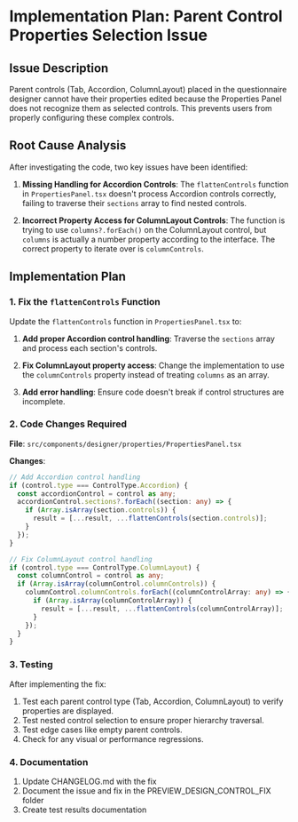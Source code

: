 # Implementation Plan: Parent Control Properties Selection Issue

## Issue Description
Parent controls (Tab, Accordion, ColumnLayout) placed in the questionnaire designer cannot have their properties edited because the Properties Panel does not recognize them as selected controls. This prevents users from properly configuring these complex controls.

## Root Cause Analysis
After investigating the code, two key issues have been identified:

1. **Missing Handling for Accordion Controls**: The `flattenControls` function in `PropertiesPanel.tsx` doesn't process Accordion controls correctly, failing to traverse their `sections` array to find nested controls.

2. **Incorrect Property Access for ColumnLayout Controls**: The function is trying to use `columns?.forEach()` on the ColumnLayout control, but `columns` is actually a number property according to the interface. The correct property to iterate over is `columnControls`.

## Implementation Plan

### 1. Fix the `flattenControls` Function
Update the `flattenControls` function in `PropertiesPanel.tsx` to:

1. **Add proper Accordion control handling**: Traverse the `sections` array and process each section's controls.
   
2. **Fix ColumnLayout property access**: Change the implementation to use the `columnControls` property instead of treating `columns` as an array.

3. **Add error handling**: Ensure code doesn't break if control structures are incomplete.

### 2. Code Changes Required

**File**: `src/components/designer/properties/PropertiesPanel.tsx`

**Changes**:
```typescript
// Add Accordion control handling
if (control.type === ControlType.Accordion) {
  const accordionControl = control as any;
  accordionControl.sections?.forEach((section: any) => {
    if (Array.isArray(section.controls)) {
      result = [...result, ...flattenControls(section.controls)];
    }
  });
}

// Fix ColumnLayout control handling
if (control.type === ControlType.ColumnLayout) {
  const columnControl = control as any;
  if (Array.isArray(columnControl.columnControls)) {
    columnControl.columnControls.forEach((columnControlArray: any) => {
      if (Array.isArray(columnControlArray)) {
        result = [...result, ...flattenControls(columnControlArray)];
      }
    });
  }
}
```

### 3. Testing

After implementing the fix:

1. Test each parent control type (Tab, Accordion, ColumnLayout) to verify properties are displayed.
2. Test nested control selection to ensure proper hierarchy traversal.
3. Test edge cases like empty parent controls.
4. Check for any visual or performance regressions.

### 4. Documentation

1. Update CHANGELOG.md with the fix
2. Document the issue and fix in the PREVIEW_DESIGN_CONTROL_FIX folder
3. Create test results documentation
